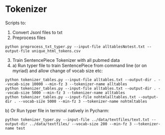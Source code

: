 # Tokenizer

Scripts to: 
1. Convert Jsonl files to txt
2. Preprocess files 
```
python preprocess_txt_typer.py --input-file alltablesNotest.txt --output-file unique_html_tokens.csv
```
3. Train SentencePiece Tokenizer with all pubmed data 
4. a) Run typer file to train SentencePiece from command line (or on myriad) and allow change of vocab size etc: 
```
python tokenizer_tables.py --input-file alltables.txt --output-dir . --vocab-size 10000 --min-fz 3 --tokenizer-name alltables
python tokenizer_tables.py --input-file alltables.txt --output-dir . --vocab-size 5000 --min-fz 3 --tokenizer-name alltables
python tokenizer_tables.py --input-file nohtmlalltables.txt --output-dir . --vocab-size 5000 --min-fz 3 --tokenizer-name nohtmltables

```
b) Or Run typer file in terminal natively in Pycharm: 
```
python tokenizer_typer.py --input-file ../data/textfiles/text.txt --output-dir ../data/textfiles/ --vocab-size 200 --min-fz 3 --tokenizer-name test
```


